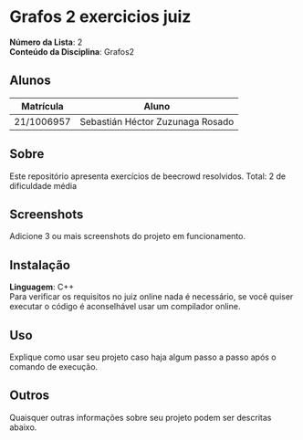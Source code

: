 # Grafos 2 exercicios juiz

**Número da Lista**: 2<br>
**Conteúdo da Disciplina**: Grafos2<br>

## Alunos
|Matrícula | Aluno |
| -- | -- |
| 21/1006957  | Sebastián Héctor Zuzunaga Rosado |

## Sobre 
Este repositório apresenta exercícios de beecrowd resolvidos.
Total: 2 de dificuldade média
## Screenshots
Adicione 3 ou mais screenshots do projeto em funcionamento.

## Instalação 
**Linguagem**: C++<br>
Para verificar os requisitos no juiz online nada é necessário, se você quiser executar o código é aconselhável usar um compilador online.
## Uso 
Explique como usar seu projeto caso haja algum passo a passo após o comando de execução.

## Outros 
Quaisquer outras informações sobre seu projeto podem ser descritas abaixo.




